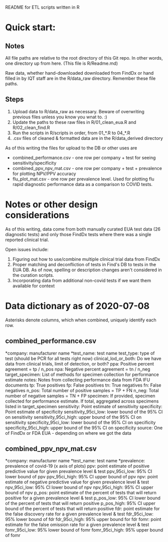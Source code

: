 README for ETL scripts written in R

# Quick start:

## Notes
All file paths are relative to the root directory of this Git repo. In other words, one directory up from here. (This file is R/Readme.md)

Raw data, whether hand-downloaded downloaded from FindDx or hand filled in by IQT staff are in the R/data_raw directory. Remember these file paths.

## Steps
1. Upload data to R/data_raw as necessary. Beware of overwriting previous files unless you know you wnat to. :)
2. Update the paths to these raw files in R/01_clean_eua.R and R/02_clean_find.R
3. Run the scripts in R/scripts in order, from 01_\*.R to 04_\*.R
4. .csv files of cleaned & formatted data are in the R/data_derived directory

As of this writing the files for upload to the DB or other uses are
* combined_performance.csv - one row per company + test for seeing sensitivity/specificity
* combined_ppv_npv_mat.csv - one row per company + test + prevalence for plotting NPV/PPV accuracy
* flu_plot_mat.csv - one row per prevalence level. Used for plotting flu rapid diagnostic performance data as a comparison to COVID tests.

# Notes or other design considerations
As of this writing, data come from both manually curated EUA test data (26 diagnostic tests) and only those FindDx tests where there was a single reported clinical trial.

Open issues include:
1. Figuring out how to use/combine multiple clinical trial data from FindDx
2. Proper matching and deconfliction of tests in Find's DB to tests in the EUA DB. As of now, spelling or description changes aren't considered in the curation scripts.
3. Incorporating data from additional non-covid tests if we want them available for context

# Data dictionary as of 2020-07-08

Asterisks denote columns, which when combined, uniquely identify each row.

## combined_performance.csv

*company: manufacturer name
*test_name: test name
test_type: type of test (should be PCR for all tests right now)
clinical_lod_or_both: Do we have data from clinical trials, limit of detection, or both?
ppa: Positive percent agreement = tp / n_pos
npa: Negative percent agreement = tn / n_neg
target_specimen: List of methods for specimen collection for performance estimate
notes: Notes from collecting performance data from FDA IFU documents
tp: True positives
fp: False positives
tn: True negatives
fn: False negatives
n_pos: Total number of positive samples = TP + FN
n_neg: Total number of negative samples = TN + FP
specimen: If provided, specimen collected for performance estimate. If total, aggregated across specimens listed in target_specimen
sensitivity: Point estimate of sensitivity
specificity: Point estimate of specificity
sensitivity_95ci_low: lower bound of the 95% CI on sensitivity
sensitivity_95ci_high: upper bound of the 95% CI on sensitivity
specificity_95ci_low: lower bound of the 95% CI on specificity
specificity_95ci_high: upper bound of the 95% CI on specificity
source: One of FindDx or FDA EUA - depending on where we got the data

## combined_ppv_npv_mat.csv

*company: manufacturer name
*test_name: test name
*prevalence: prevalence of covid-19 (x axis of plots)
ppv: point estimate of positive predictive value for given prevalence level & test
ppv_95ci_low: 95% CI lower bound of ppv
ppv_95ci_high: 95% CI upper bound of ppv
npv: point estimate of negative predictive value for given prevalence level & test
npv_95ci_low: 95% CI lower bound of npv
npv_95ci_high: 95% CI upper bound of npv
p_pos: point estimate of the percent of tests that will return positive for a given prevalence level & test
p_pos_low: 95% CI lower bound of the percent of tests that will return positive
p_pos_high: 95% CI upper bound of the percent of tests that will return positive
fdr: point estimate for the false discovery rate for a given prevalence level & test
fdr_95ci_low: 95% lower bound of fdr
fdr_95ci_high: 95% upper bound for fdr
fomr: point estimate for the false omission rate for a given prevalence level & test
fomr_95ci_low: 95% lower bound of fomr
fomr_95ci_high: 95% upper bound of fomr
